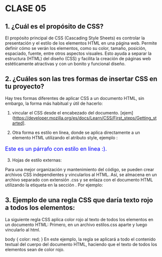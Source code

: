 # CLASE 05


## 1. ¿Cuál es el propósito de CSS?
El propósito principal de CSS (Cascading Style Sheets) es controlar la presentación y el estilo de los elementos HTML en una página web. Permite definir cómo se verán los elementos, como su color, tamaño, posición, espaciado, fuente, entre otros aspectos visuales. Esto ayuda a separar la estructura (HTML) del diseño (CSS) y facilita la creación de páginas web estéticamente atractivas y con un bonito y funcional diseño.

## 2. ¿Cuáles son las tres formas de insertar CSS en tu proyecto?

Hay tres formas diferentes de aplicar CSS a un documento HTML, sin embargo, la forma más habitual y útil de hacerlo: 
1. vincular el CSS desde el encabezado del documento.
 [ejem](https://developer.mozilla.org/es/docs/Learn/CSS/First_steps/Getting_started].

 2. Otra forma es estilo en línea, donde se aplica directamente a un elemento HTML utilizando el atributo style, ejemplo :
<p style="color: blue; font-size: 18px;">Este es un párrafo con estilo en línea :).</p>

3. Hojas de estilo externas:

Para una mejor organización y mantenimiento del código, se pueden crear archivos CSS independientes y vincularlos al HTML. Así, se almacena en un archivo separado con extensión .css y se enlaza con el documento HTML utilizando la etiqueta <link> en la sección <head>.
 Por ejemplo:
<head>
  <link rel="stylesheet" href="estilos.css">
</head>


## 3. Ejemplo de una regla CSS que daría texto rojo a todos los elementos:

La siguiente regla CSS aplica color rojo al texto de todos los elementos en un documento HTML:
Primero, en un archivo estilos.css aparte y luego vincularlo al html.

body {
  color: red;
}
En este ejemplo, la regla se aplicará a todo el contenido textual del cuerpo del documento HTML, haciendo que el texto de todos los elementos sean de color rojo.

